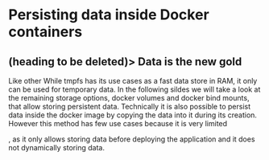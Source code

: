 # Persisting data inside Docker containers

## (heading to be deleted)> Data is the new gold
Like other 
While tmpfs has its use cases as a fast data store in RAM, it only can be used for temporary data. In the following sildes we will take a look at the remaining storage options, docker volumes and docker bind mounts, that allow storing persistent data. Technically it is also possible to persist data inside the docker image by copying the data into it during its creation. However this method has few use cases because it is very limited


, as it only allows storing data before deploying the application and it does not dynamically storing data.